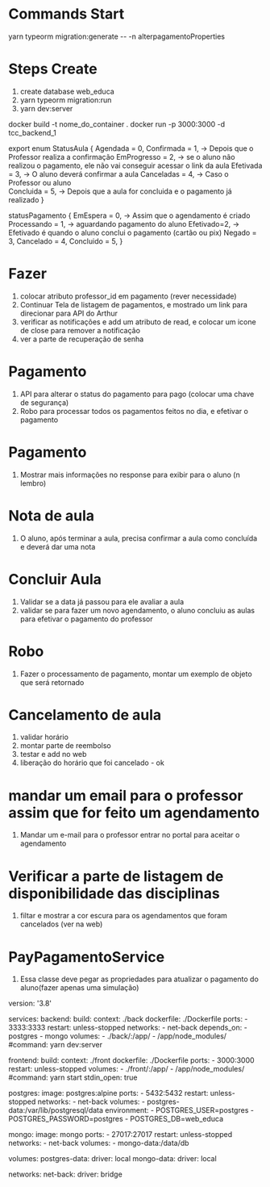 # Commands Start 
yarn typeorm migration:generate -- -n alterpagamentoProperties

# Steps Create
1. create database web_educa
2. yarn typeorm migration:run
3. yarn dev:server


docker build -t nome_do_container .
docker run -p 3000:3000 -d tcc_backend_1


export enum StatusAula {
  Agendada = 0,
  Confirmada = 1, -> Depois que o Professor realiza a confirmação
  EmProgresso = 2, -> se o aluno não realizou o pagamento, ele não vai conseguir acessar o link da aula
  Efetivada = 3, -> O aluno deverá confirmar a aula 
  Canceladas = 4, -> Caso o Professor ou aluno  
  Concluida = 5, -> Depois que a aula for concluida e o pagamento já realizado
}

statusPagamento {
  EmEspera = 0, -> Assim que o agendamento é criado
  Processando = 1, -> aguardando pagamento do aluno
  Efetivado=2, -> Efetivado é quando o aluno conclui o pagamento (cartão ou pix)
  Negado = 3,
  Cancelado = 4,
  Concluido = 5,
}

# Fazer
1. colocar atributo professor_id em pagamento (rever necessidade)
2. Continuar Tela de listagem de pagamentos, e mostrado um link para direcionar para API do Arthur
4. verificar as notificações e add um atributo de read, e colocar um icone de close para remover a notificação
5. ver a parte de recuperação de senha

# Pagamento
1. API para alterar o status do pagamento para pago (colocar uma chave de segurança)
2. Robo para processar todos os pagamentos feitos no dia, e efetivar o pagamento

# Pagamento
1. Mostrar mais informações no response para exibir para o aluno (n lembro)

# Nota de aula
1. O aluno, após terminar a aula, precisa confirmar a aula como concluída e deverá dar uma nota

# Concluir Aula
1. Validar se a data já passou para ele avaliar a aula
2. validar se para fazer um novo agendamento, o aluno concluiu as aulas para efetivar o pagamento do professor

# Robo
1. Fazer o processamento de pagamento, montar um exemplo de objeto que será retornado

# Cancelamento de aula
1. validar horário
2. montar parte de reembolso
3. testar e add no web
4. liberação do horário que foi cancelado - ok

# mandar um email para o professor assim que for feito um agendamento
1. Mandar um e-mail para o professor entrar no portal para aceitar o agendamento

# Verificar a parte de listagem de disponibilidade das disciplinas
1. filtar e mostrar a cor escura para os agendamentos que foram cancelados (ver na web)

# PayPagamentoService
1. Essa classe deve pegar as propriedades para atualizar o pagamento do aluno(fazer apenas uma simulação)





version: '3.8'

services:
  backend:
    build:
      context: ./back
      dockerfile: ./Dockerfile
    ports:
      - 3333:3333
    restart: unless-stopped
    networks:
      - net-back
    depends_on:
      - postgres
      - mongo
    volumes:
      - ./back/:/app/
      - /app/node_modules/
    #command: yarn dev:server

  frontend:
    build:
      context: ./front
      dockerfile: ./Dockerfile
    ports:
      - 3000:3000
    restart: unless-stopped
    volumes:
      - ./front/:/app/
      - /app/node_modules/
    #command: yarn start
    stdin_open: true

  postgres:
    image: postgres:alpine
    ports:
      - 5432:5432
    restart: unless-stopped
    networks:
      - net-back
    volumes:
      - postgres-data:/var/lib/postgresql/data
    environment:
      - POSTGRES_USER=postgres
      - POSTGRES_PASSWORD=postgres
      - POSTGRES_DB=web_educa

  mongo:
    image: mongo
    ports:
      - 27017:27017
    restart: unless-stopped
    networks:
      - net-back
    volumes:
      - mongo-data:/data/db

volumes:
  postgres-data:
    driver: local
  mongo-data:
    driver: local

networks:
  net-back:
    driver: bridge
